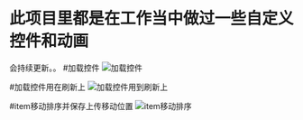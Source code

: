 # 此项目里都是在工作当中做过一些自定义控件和动画

会持续更新。。
#加载控件
![加载控件](https://raw.githubusercontent.com/ljqloveyou123/UiAndAnimations/master/gif/loading.gif)

#加载控件用在刷新上
![加载控件用到刷新上](https://raw.githubusercontent.com/ljqloveyou123/UiAndAnimations/master/gif/%E5%88%B7%E6%96%B0.gif)

#item移动排序并保存上传移动位置
![item移动排序](https://raw.githubusercontent.com/ljqloveyou123/UiAndAnimations/master/gif/%E7%A7%BB%E5%8A%A8.gif)
